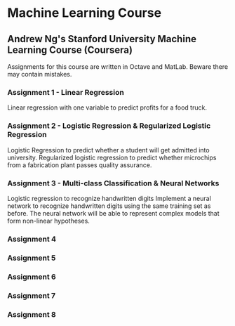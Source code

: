 # Machine Learning Course

## Andrew Ng's Stanford University Machine Learning Course (Coursera)

Assignments for this course are written in Octave and MatLab. Beware there may contain mistakes. 

### Assignment 1 - Linear Regression
Linear regression with one variable to predict profits for a food truck. 

### Assignment 2 - Logistic Regression & Regularized Logistic Regression
Logistic Regression to predict whether a student will get admitted into university.
Regularized logistic regression to predict whether microchips from a fabrication plant passes quality assurance.

### Assignment 3 - Multi-class Classification & Neural Networks
Logistic regression to recognize handwritten digits
Implement a neural network to recognize handwritten digits using the same training set as before. The neural network will be able to represent complex models that form non-linear hypotheses.

### Assignment 4

### Assignment 5

### Assignment 6

### Assignment 7

### Assignment 8

